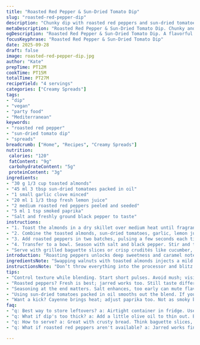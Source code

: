```yaml
---
title: "Roasted Red Pepper & Sun-Dried Tomato Dip"
slug: "roasted-red-pepper-dip"
description: "Chunky dip with roasted red peppers and sun-dried tomatoes blended with toasted walnuts, garlic, and lemon juice. Uses toasted almonds instead of walnuts and smoked paprika for a smoky twist. Velvety yet textured. No em dash characters here. Prep around 12 minutes, blending to near-purée while mindful of texture. Perfect for bread, crisp veggies, or even as a sandwich spread. The roasting aroma signals caramelization, crucial for depth. Salt and pepper balance acidity from lemon and the sweet tang of tomatoes. A quick twist on classic flavours, easy to scale or swap nuts."
metaDescription: "Roasted Red Pepper & Sun-Dried Tomato Dip. Chunky and vibrant. Perfect for any occasion. Ready in under 30 minutes."
ogDescription: "Roasted Red Pepper & Sun-Dried Tomato Dip. A flavorful blend of roasted red peppers, sun-dried tomatoes, and almonds for texture."
focusKeyphrase: "Roasted Red Pepper & Sun-Dried Tomato Dip"
date: 2025-09-28
draft: false
image: roasted-red-pepper-dip.jpg
author: "Kate"
prepTime: PT12M
cookTime: PT15M
totalTime: PT27M
recipeYield: "4 servings"
categories: ["Creamy Spreads"]
tags:
- "dip"
- "vegan"
- "party food"
- "Mediterranean"
keywords:
- "roasted red pepper"
- "sun-dried tomato dip"
- "spreads"
breadcrumb: ["Home", "Recipes", "Creamy Spreads"]
nutrition: 
 calories: "120"
 fatContent: "9g"
 carbohydrateContent: "5g"
 proteinContent: "3g"
ingredients:
- "30 g 1/3 cup toasted almonds"
- "45 ml 3 tbsp sun-dried tomatoes packed in oil"
- "1 small garlic clove minced"
- "20 ml 1 1/3 tbsp fresh lemon juice"
- "2 medium roasted red peppers peeled and seeded"
- "5 ml 1 tsp smoked paprika"
- "Salt and freshly ground black pepper to taste"
instructions:
- "1. Toast the almonds in a dry skillet over medium heat until fragrant and golden. Watch closely so they don’t burn; shaking pan often helps. Cool briefly."
- "2. Combine the toasted almonds, sun-dried tomatoes, garlic, lemon juice, and smoked paprika in a food processor. Pulse several short bursts to keep some texture instead of blitzing into complete smoothness."
- "3. Add roasted peppers in two batches, pulsing a few seconds each time. Stop when the mixture is just shy of puree texture but spreadable with visible bits of pepper. Avoid overprocessing; it dulls the vibrant flavor and ruins mouthfeel."
- "4. Transfer to a bowl. Season with salt and black pepper. Stir and taste. Adjust lemon or salt if needed. Rest 5 minutes for flavors to marry better. The dip will thicken slightly."
- "Serve with grilled baguette slices or crisp crudités like cucumber, bell pepper strips, or carrot sticks. Store leftovers airtight in the fridge up to three days. Stir before serving again."
introduction: "Roasting peppers unlocks deep sweetness and caramel notes you won’t find with raw. The scent hitting the kitchen air is your signal to watch closely. Sun-dried tomatoes add tang plus chewy bites; no need for pure smoothness here. Toasting nuts—almonds this time—adds crunch and nuttiness instead of plain walnuts. Smoked paprika isn’t just for color; it layers smoky complexity. Texture’s king—blend to nearly pure but leave small flecks that catch the tongue. The lemon juice brightens the rich base but balance carefully; too much and it bites. Salt wakes up flavors; missing this step leads to dullness. Keep garlic minimal; raw garlic’s sharpness tends to overpower. This dip hangs on crusty bread yet refreshes with crunchy veggies. Learn to eyeball the roast doneness—blisters, dark flecks, uniform softening tell you when to peel and seed. In a hurry? Store-bought roasted peppers work fine but the aroma’s missing. Timing’s loose here: a couple minutes longer blending kills texture, faster pulsing keeps it vibrant and fresh. Leftover? Use as a spread for sandwiches or a drizzle over grilled fish. Simple, flexible and a nice departure from usual hummus or guac."
ingredientsNote: "Swapping walnuts with toasted almonds injects a mild buttery crunch, easier for many to digest and adds a subtle sweetness. Sun-dried tomatoes ideally come packed in oil—they blend richer, release flavors better, and smooth the dip’s texture. If oil-packed isn’t on hand, rehydrate dry ones in warm water then drain well; expect less intensity. Garlic is minced fine to blend evenly but keep it under one small clove; raw garlic can quickly overpower if more added. Roasted red peppers: freshly roasted offer the best flavor, but pantry jars are acceptable in pinch. Roasting yourself means blistered skin for an earthy smokiness and soft flesh that purees easily. To roast without a grill, broil peppers on high turning often until skins blackened, then seal in bowl under plastic or paper towel to steam—makes peeling easier. Smoked paprika is optional but recommended for a subtle warmth and depth; if unavailable, sweet paprika or a pinch of cayenne works, but adjust salt and lemon accordingly. Fresh lemon juice brighten the mix; bottled lacks nuance so fresh is best. Salt and pepper are the final balancing agents; add gradually while tasting."
instructionsNote: "Don’t throw everything into the processor and blitz. Pulse in stages to control texture; overdosing speed results in mushy paste with lost vibrancy. First, toast almonds low and slow—sounds pop, smell nutty. Cool before blending to avoid heat changing oils and flavor. Combine nuts, sundried tomatoes, garlic, lemon, paprika first. Pulse short bursts, checking texture visually and by scraping bowl. Add peppers gradually—you want visible chunks for texture contrast, not a liquid mess. Season only at the end—salt accentuates flavors but can also mute them if added too early. Resting the dip for a few minutes allows the lemon and salt to permeate evenly, rounding out the taste. Serving with grilled bread adds a toasty crunch; raw veggies contrast with creaminess. Keep leftovers cooled to prevent oils turning rancid; a quick stir revive texture before serving again. If your food processor struggles with wet-heavy mixtures, scrape sides often and pulse with intervals. For a quicker meal, roasted jarred peppers save time but expect less smoky perfume. The aromatic shifts during roasting and processing are clues; watching these aromas develop saves guesswork and disappointing results."
tips:
- "Control texture while blending. Start short pulses. Avoid mush; visible chunks elevate the dip. Toast nuts low and slow. Smell’s crucial; isn’t burnt."
- "Roasted peppers? Fresh is best; jarred works too. Still taste different but time constraints count. Note: garlic—a little raw goes a long way."
- "Seasoning at the end matters. Salt enhances, too early can mute flavors. Taste, adjust. Lemon brightens the depth; too much bites."
- "Using sun-dried tomatoes packed in oil smooths out the blend. If you’ve dried? Rehydrate. Always strain well. Otherwise, dip’s too thick."
- "Want a kick? Cayenne brings heat; adjust paprika too. Not as smoky but works. Textures vary with different nuts—sub with cashews, keep it versatile."
faq:
- "q: Best way to store leftovers? a: Airtight container in fridge. Use within three days. Stir before serving. Prevent rancid oils—check closely."
- "q: What if dip's too thick? a: Add a little olive oil to thin out. Blend again. Texture’s king. Watching consistency key while making."
- "q: How to serve? a: Great with crusty bread. Think baguette slices, raw veggies. Contrast between creamy and crunchy. Also, good on sandwiches."
- "q: What if roasted red peppers aren't available? a: Jarred works fine, but flavor shifts. Maybe skip roasting? Check your pantry."

---
```

